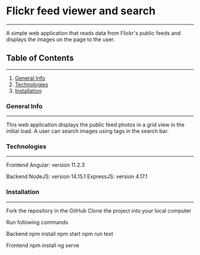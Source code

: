 # Flickr feed viewer and search
***
A simple web application that reads data from Flickr's public feeds and displays the images on the page to the user.

## Table of Contents
***
1. [General Info](#general-info)
2. [Technologies](#technologies)
3. [Installation](#installation)

### General Info
***
This web application displays the public feed photos in a grid view in the initial load. A user can search images using tags in the search bar. 

### Technologies
***
Frontend
Angular: version 11.2.3

Backend
NodeJS: version 14.15.1
ExpressJS: version 4.17.1

### Installation
***
Fork the repository in the GitHub
Clone the project into your local computer

Run following commands

Backend
npm install
npm start
npm run test

Frontend
npm install
ng serve
